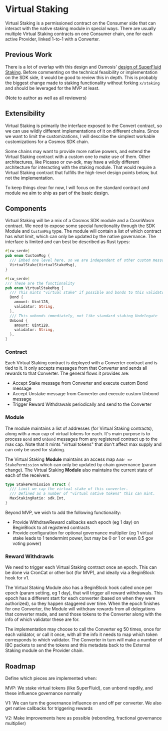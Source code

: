 # Virtual Staking

Virtual Staking is a permissioned contract on the Consumer side that can interact with the
native staking module in special ways. There are usually multiple Virtual Staking contracts
on one Consumer chain, one for each active Provider, linked 1-to-1 with a Converter.

## Previous Work

There is a lot of overlap with this design and Osmosis' [design of SuperFluid Staking](https://github.com/osmosis-labs/osmosis/tree/main/x/superfluid).
Before commenting on the technical feasibility or implementation on the SDK side, it would be good to review this in depth.
This is probably the biggest change made to staking functionality without forking `x/staking` and should be leveraged for the MVP at least.

(Note to author as well as all reviewers)

## Extensibility

Virtual Staking is primarily the interface exposed to the Convert contract, so we can use wildly
different implementations of it on different chains. Since we want to limit the customizations,
I will describe the simplest workable customizations for a Cosmos SDK chain.

Some chains may want to provide more native powers, and extend the Virtual Staking contract with a custom
one to make use of them. Other architectures, like Picasso or cw-sdk, may have a wildly different architecture
for interacting with the staking module. That would require a Virtual Staking contract that fulfills the
high-level design points below, but not the implementation.

To keep things clear for now, I will focus on the standard contract and module we aim to ship as part
of the basic design.

## Components

Virtual Staking will be a mix of a Cosmos SDK module and a CosmWasm contract. 
We need to expose some special functionality through the SDK Module and `CustomMsg` type.
The module will contain a list of which contract has what limit, which can only be updated
by the native governance. The interface is limited and can best be described as Rust types:

```rust
#[cw_serde]
pub enum CustomMsg {
  /// Embed one level here, so we are independent of other custom messages (like TokenFactory, etc) 
  VirtualStake(VirtualStakeMsg),
}

#[cw_serde]
/// These are the functionality 
pub enum VirtualStakeMsg {
  /// This mints "virtual stake" if possible and bonds to this validator.
  Bond {
    amount: Uint128,
    validator: String,
  },
  /// This unbonds immediately, not like standard staking Undelegate
  Unbond {
    amount: Uint128,
    validator: String,
  },
}
```

### Contract

Each Virtual Staking contract is deployed with a Converter contract and is tied to it.
It only accepts messages from that Converter and sends all rewards to that Converter.
The general flows it provides are:

* Accept Stake message from Converter and execute custom Bond message
* Accept Unstake message from Converter and execute custom Unbond message
* Trigger Reward Withdrawals periodically and send to the Converter

### Module

The module maintains a list of addresses (for Virtual Staking contracts), along with a max cap of
virtual tokens for each. It's main purpose is to process `Bond` and `Unbond` messages from
any registered contract up to the max cap. Note that it mints "virtual tokens" that don't affect
max supply and can only be used for staking.

The Virtual Staking **Module** maintains an access map `Addr => StakePermission` which can only be updated by chain governance (param change).
The Virtual Staking **Module** also maintains the current state of each of the receivers.

```go
type StakePermission struct {
  /// Limit we cap the virtual stake of this converter.
  /// Defined as a number of "virtual native tokens" this can mint.
  MaxStakingRatio: sdk.Int,
}
```

Beyond MVP, we wish to add the following functionality:

* Provide WithdrawReward callbacks each epoch (eg 1 day) on BeginBlock to all registered contracts
* Provide configuration for optional governance multiplier (eg 1 virtual stake leads to 1 tendermint power,
but may be 0 or 1 or even 0.5 gov voting power)

### Reward Withdrawls

We need to trigger each Virtual Staking contract once an epoch.
This can be done via CronCat or other bot (for MVP), and ideally via a BeginBlock hook for v1.

The Virtual Staking Module also has a BeginBlock hook called once per epoch (param setting, eg 1 day), that will trigger all reward withdrawals.
This epoch has a different start for each converter (based on when they were authorized), so they happen staggered over time.
When the epoch finishes for one Converter, the Module will withdraw rewards from all delegations that converter made, and send those tokens
to the Converter along with the info of which validator these are for.

The implementation may choose to call the Converter eg 50 times, once for each validator, or call it once, with all the info it needs
to map which token corresponds to which validator. The Converter in turn will make a number of IBC packets to send the tokens and this
metadata back to the External Staking module on the Provider chain.

## Roadmap

Define which pieces are implemented when:

MVP: We stake virtual tokens (like SuperFluid), can unbond rapdily, and these influence governance normally

V1: We can turn the governance influence on and off per converter. We also get native callbacks for
triggering rewards

V2: Make improvements here as possible (rebonding, fractional governance multiplier)
